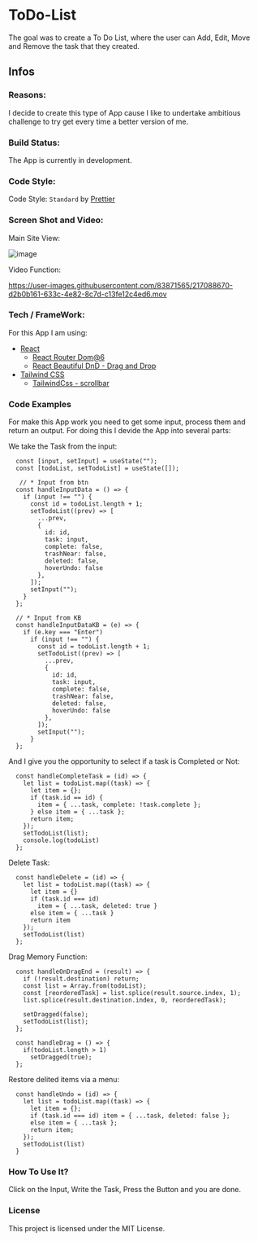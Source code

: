 # ToDo-List

The goal was to create a To Do List, where the user can Add, Edit, Move and Remove the task that they created.

## Infos

### Reasons:

I decide to create this type of App cause I like to undertake ambitious challenge to try get every time a better version of me.

### Build Status:

The App is currently in development.

### Code Style:

Code Style: `Standard` by [Prettier](https://prettier.io/)

### Screen Shot and Video:

Main Site View:

![image](https://user-images.githubusercontent.com/83871565/217081282-91555d29-c4b6-46b4-a218-22600dbedb45.png)

Video Function:


https://user-images.githubusercontent.com/83871565/217088670-d2b0b161-633c-4e82-8c7d-c13fe12c4ed6.mov


### Tech / FrameWork:

For this App I am using:

- [React](https://en.reactjs.org/)
  - [React Router Dom@6](https://reactrouter.com/en/main)
  - [React Beautiful DnD - Drag and Drop](https://www.npmjs.com/package/react-beautiful-dnd)
- [Tailwind CSS](https://tailwindcss.com/)
  - [TailwindCss - scrollbar](https://www.npmjs.com/package/tailwind-scrollbar)


### Code Examples

For make this App work you need to get some input, process them and return an output. For doing this I devide the App into several parts:

We take the Task from the input:
```
  const [input, setInput] = useState("");
  const [todoList, setTodoList] = useState([]);
  
   // * Input from btn
  const handleInputData = () => {
    if (input !== "") {
      const id = todoList.length + 1;
      setTodoList((prev) => [
        ...prev,
        {
          id: id,
          task: input,
          complete: false,
          trashNear: false,
          deleted: false,
          hoverUndo: false
        },
      ]);
      setInput("");
    }
  };

  // * Input from KB
  const handleInputDataKB = (e) => {
    if (e.key === "Enter")
      if (input !== "") {
        const id = todoList.length + 1;
        setTodoList((prev) => [
          ...prev,
          {
            id: id,
            task: input,
            complete: false,
            trashNear: false,
            deleted: false,
            hoverUndo: false
          },
        ]);
        setInput("");
      }
  };
```

And I give you the opportunity to select if a task is Completed or Not:

```
  const handleCompleteTask = (id) => {
    let list = todoList.map((task) => {
      let item = {};
      if (task.id == id) {
        item = { ...task, complete: !task.complete };
      } else item = { ...task };
      return item;
    });
    setTodoList(list);
    console.log(todoList)
  };
```

Delete Task:

```
  const handleDelete = (id) => {
    let list = todoList.map((task) => {
      let item = {}
      if (task.id === id)
        item = { ...task, deleted: true }
      else item = { ...task }
      return item
    });
    setTodoList(list)
  };
```

Drag Memory Function:

```
  const handleOnDragEnd = (result) => {
    if (!result.destination) return;
    const list = Array.from(todoList);
    const [reorderedTask] = list.splice(result.source.index, 1);
    list.splice(result.destination.index, 0, reorderedTask);

    setDragged(false);
    setTodoList(list);
  };

  const handleDrag = () => {
    if(todoList.length > 1)
      setDragged(true);
  };
```

Restore delited items via a menu:

```
  const handleUndo = (id) => {
    let list = todoList.map((task) => {
      let item = {};
      if (task.id === id) item = { ...task, deleted: false };
      else item = { ...task };
      return item;
    });
    setTodoList(list)
  }
```

### How To Use It?

Click on the Input, Write the Task, Press the Button and you are done.

### License

This project is licensed under the MIT License.

